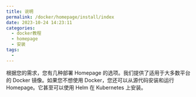 ```yaml
---
title: 说明
permalink: /docker/homepage/install/index
date: 2023-10-24 14:23:11
categories: 
  - docker教程
  - homepage
  - 安装
tags: 
  - 
---
```


根据您的需求，您有几种部署 Homepage 的选项。我们提供了适用于大多数平台的 Docker 镜像。如果您不想使用 Docker，您还可以从源代码安装和运行 Homepage。它甚至可以使用 Helm 在 Kubernetes 上安装。


